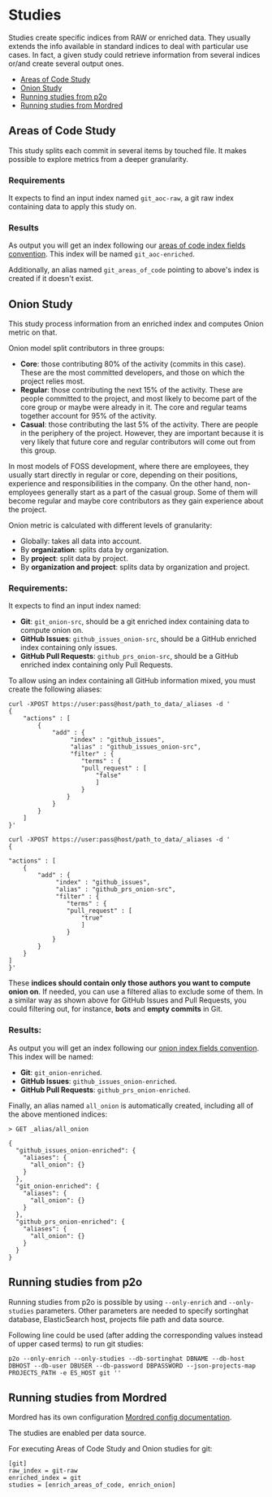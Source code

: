 # Studies
Studies create specific indices from RAW or enriched data. They usually extends the info available in standard indices
to deal with particular use cases. In fact, a given study could retrieve information from several indices or/and
create several output ones.

* [Areas of Code Study](#areas-of-code-study)
* [Onion Study](#onion-study)
* [Running studies from p2o](#running-studies-from-p2o)
* [Running studies from Mordred](#running-studies-from-mordred)

## Areas of Code Study
This study splits each commit in several items by touched file. It makes possible to explore metrics from a deeper
granularity. 

### Requirements
It expects to find an input index named `git_aoc-raw`, a git raw index containing 
data to apply this study on.

### Results
As output you will get an index following our [areas of code index fields convention](https://github.com/chaoss/grimoirelab-elk/blob/master/schema/areas_of_code.csv). This index will be named `git_aoc-enriched`.

Additionally, an alias named `git_areas_of_code` pointing to above's index is created if it doesn't exist.

## Onion Study
This study process information from an enriched index and computes Onion metric on that.

Onion model split contributors in three groups:
* **Core**: those contributing 80% of the activity (commits in this case). 
  These are the most committed developers, and those on which the project relies most.
* **Regular**: those contributing the next 15% of the activity. These are people committed
  to the project, and most likely to become part of the core group or maybe were already
  in it. The core and regular teams together account for 95% of the activity.
* **Casual**: those contributing the last 5% of the activity. There are people in
  the periphery of the project. However, they are important because it is very likely
  that future core and regular contributors will come out from this group.

In most models of FOSS development, where there are employees, they usually start directly
in regular or core, depending on their positions, experience and responsibilities in
the company. On the other hand, non-employees generally start as a part of the
casual group. Some of them will become regular and maybe core contributors as they gain
experience about the project.


Onion metric is calculated with different levels of granularity:
*  Globally: takes all data into account.
* By **organization**: splits data by organization.
* By **project**: split data by project.
* By **organization and project**: splits data by organization and project.

### Requirements:
It expects to find an input index named:
* **Git**:  `git_onion-src`, should be a git enriched index containing data to compute onion on.
* **GitHub Issues**: `github_issues_onion-src`, should be a GitHub enriched index containing only issues.
* **GitHub Pull Requests**: `github_prs_onion-src`, should be a GitHub enriched index containing only Pull Requests.

To allow using an index containing all GitHub information mixed, you must create the following aliases:
```
curl -XPOST https://user:pass@host/path_to_data/_aliases -d '
{
    "actions" : [
        {
            "add" : {
                 "index" : "github_issues",
                 "alias" : "github_issues_onion-src",
                 "filter" : {
                    "terms" : { 
                    "pull_request" : [
                        "false"
                        ]
                    }
                }
            }
        }
    ]
}'
```
```
curl -XPOST https://user:pass@host/path_to_data/_aliases -d '
{

"actions" : [
    {
        "add" : {
             "index" : "github_issues",
             "alias" : "github_prs_onion-src",
             "filter" : {
                "terms" : { 
                "pull_request" : [
                    "true"
                    ]
                }
            }
        }
    }
]
}'

``` 

These **indices should contain only those authors you want to compute onion on**. If needed, you can use a filtered
alias to exclude some of them. In a similar way as shown above for GitHub Issues and Pull Requests, you could
filtering out, for instance, **bots** and **empty commits** in Git.


### Results: 

As output you will get an index following our [onion index fields convention](https://github.com/chaoss/grimoirelab-elk/blob/master/schema/onion.csv).
This index will be named:
* **Git**: `git_onion-enriched`.
* **GitHub Issues**: `github_issues_onion-enriched`.
* **GitHub Pull Requests**: `github_prs_onion-enriched`.

Finally, an alias named `all_onion` is automatically created, including all of the above mentioned indices:
```
> GET _alias/all_onion

{
  "github_issues_onion-enriched": {
    "aliases": {
      "all_onion": {}
    }
  },
  "git_onion-enriched": {
    "aliases": {
      "all_onion": {}
    }
  },
  "github_prs_onion-enriched": {
    "aliases": {
      "all_onion": {}
    }
  }
}
```


## Running studies from p2o
Running studies from p2o is possible by using `--only-enrich` and `--only-studies` parameters. Other parameters
are needed to specify sortinghat database, ElasticSearch host, projects file path and data source.

Following line could be used (after adding the corresponding values instead of upper cased terms) to run git studies:

```
p2o --only-enrich --only-studies --db-sortinghat DBNAME --db-host DBHOST --db-user DBUSER --db-password DBPASSWORD --json-projects-map PROJECTS_PATH -e ES_HOST git ''
```

## Running studies from Mordred
Mordred has its own configuration [Mordred config documentation](https://github.com/chaoss/grimoirelab-sirmordred#setupcfg-).

The studies are enabled per data source.

For executing Areas of Code Study and Onion studies for git:

```
[git]
raw_index = git-raw
enriched_index = git
studies = [enrich_areas_of_code, enrich_onion]
```
